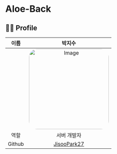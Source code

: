 # Aloe-Back

## 🙋‍♂️ Profile
|이름|박지수|
|:--:|:--:|
| |<img style="border-radius: 10%" width="250px" height="250px" alt="Image" src="https://user-images.githubusercontent.com/33858991/144629224-9446bdae-1e7e-4ab5-b910-351c507e9edf.jpeg">| 
|역할|서버 개발자|
|Github|<a href="https://github.com/JisooPark27">JisooPark27</a>|
